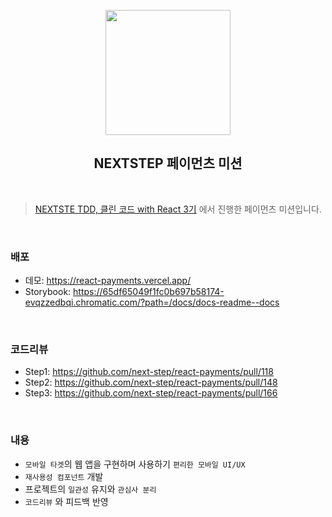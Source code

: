 <p align="middle" >
  <img src="https://techcourse-storage.s3.ap-northeast-2.amazonaws.com/0fefce79602043a9b3281ee1dd8f4be6" width="200">
</p>
<h2 align="middle">NEXTSTEP 페이먼츠 미션</h2>
</p>

<br />

> [NEXTSTE TDD, 클린 코드 with React 3기](https://edu.nextstep.camp/c/QoTvUh4y) 에서 진행한 페이먼츠 미션입니다.

<br />

### 배포
- 데모: https://react-payments.vercel.app/
- Storybook: https://65df65049f1fc0b697b58174-evqzzedbqi.chromatic.com/?path=/docs/docs-readme--docs

<br />

### 코드리뷰
- Step1: https://github.com/next-step/react-payments/pull/118
- Step2: https://github.com/next-step/react-payments/pull/148
- Step3: https://github.com/next-step/react-payments/pull/166

<br />

### 내용
- `모바일 타겟`의 웹 앱을 구현하며 사용하기 `편리한 모바일 UI/UX`
- `재사용성 컴포넌트` 개발
- 프로젝트의 `일관성` 유지와 `관심사 분리`
- `코드리뷰` 와 피드백 반영

